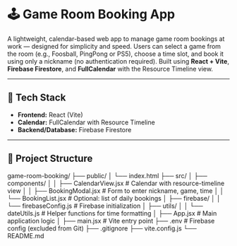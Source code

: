 # 🕹️ Game Room Booking App

A lightweight, calendar-based web app to manage game room bookings at work — designed for simplicity and speed. Users can select a game from the room (e.g., Foosball, PingPong or PS5), choose a time slot, and book it using only a nickname (no authentication required). Built using **React + Vite**, **Firebase Firestore**, and **FullCalendar** with the Resource Timeline view.

---

## 🚀 Tech Stack

- **Frontend:** React (Vite)
- **Calendar:** FullCalendar with Resource Timeline
- **Backend/Database:** Firebase Firestore

---

## 📁 Project Structure

game-room-booking/
├── public/
│ └── index.html
├── src/
│ ├── components/
│ │ ├── CalendarView.jsx # Calendar with resource-timeline view
│ │ ├── BookingModal.jsx # Form to enter nickname, game, time
│ │ └── BookingList.jsx # Optional: list of daily bookings
│ ├── firebase/
│ │ └── firebaseConfig.js # Firebase initialization
│ ├── utils/
│ │ └── dateUtils.js # Helper functions for time formatting
│ ├── App.jsx # Main application logic
│ ├── main.jsx # Vite entry point
├── .env # Firebase config (excluded from Git)
├── .gitignore
├── vite.config.js
└── README.md
